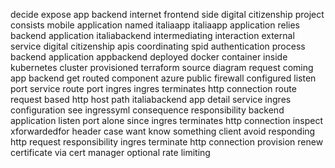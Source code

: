 decide expose app backend internet frontend side digital citizenship project consists mobile application named italiaapp italiaapp application relies backend application italiabackend intermediating interaction external service digital citizenship apis coordinating spid authentication process backend application appbackend deployed docker container inside kubernetes cluster provisioned terraform source diagram request coming app backend get routed component azure public firewall configured listen port service route port ingres ingres terminates http connection route request based http host path italiabackend app detail service ingres configuration see ingressyml consequence responsibility backend application listen port alone since ingres terminates http connection inspect xforwardedfor header case want know something client avoid responding http request responsibility ingres terminate http connection provision renew certificate via cert manager optional rate limiting